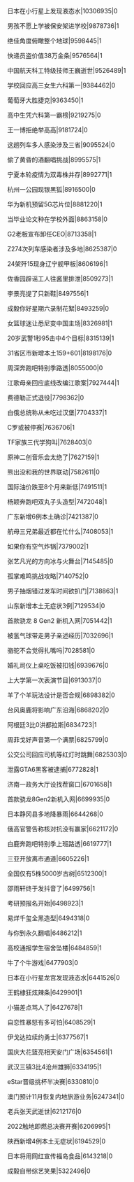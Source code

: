 日本在小行星上发现液态水|10306935|0

男孩不愿上学被保安架进学校|9878736|1

绝佳角度俯瞰整个地球|9598445|1

快递员盗价值38万金条|9576564|1

中国航天科工特级技师王巍逝世|9526489|1

学校回应高三女生六科第一|9384462|0

葡萄牙大胜捷克|9363450|1

高中生凭六科第一霸榜|9219275|0

王一博拒绝举高高|9181724|0

这趟列车多人感染涉及三省|9095524|0

偷了黄昏的酒翻唱挑战|8995575|1

宁夏本轮疫情为双毒株并存|8992771|1

杭州一公园现银黑狐|8916500|0

华为新机预留5G芯片位|8881220|1

当毕业论文种在学校外面|8863158|0

G2老板宣布卸任CEO|8713358|1

Z274次列车感染者涉及多地|8625387|0

24架歼15现身辽宁舰甲板|8606196|1

佐香园辟谣工人往酱里排泄|8509273|1

李景亮提了只新鞋|8497556|1

成毅你好星期六录制花絮|8493259|0

女篮球迷让悉尼变中国主场|8326981|1

20岁武警1秒95击中4个目标|8315139|1

31省区市新增本土159+601|8198176|0

周深奔跑吧特别季路透|8055000|0

江歌母亲回应底线改编江歌案|7927444|1

费德勒正式退役|7798362|0

白俄总统称从未吃过汉堡|7704337|1

C罗或被停赛|7636706|1

TF家族三代学狗叫|7628403|0

原神二创音乐会太绝了|7627159|1

熊出没和我的世界联动|7582611|0

国际油价跌至8个月来新低|7491511|1

杨颖奔跑吧双丸子头造型|7472048|1

广东新增6例本土确诊|7421387|0

航母三兄弟最近都在忙什么|7408053|1

如果你有空气炸锅|7379002|1

张艺凡光的方向冰与火舞台|7145485|0

孤掌难鸣挑战攻略|7140752|0

男子抽烟错过发车时间欲扒门|7138863|1

山东新增本土无症状3例|7129534|0

首款骁龙 8 Gen2 新机入网|7051442|1

被氢气球带走男子亲述经历|7032696|1

骆驼不会觉得扎嘴吗|7028581|0

婚礼司仪上桌吃饭被扣钱|6939676|0

上大学第一次表演节目|6913037|0

羊了个羊玩法设计是否合规|6898382|0

台风奥鹿将影响广东沿海|6868202|0

阿根廷3比0洪都拉斯|6834723|1

周菲戈好声音第一个满票|6825799|0

公交公司回应司机等红灯时跳舞|6825303|0

泄露GTA6黑客被逮捕|6772828|1

济南一政务大厅设找茬窗口|6701658|1

首款骁龙8Gen2新机入网|6699935|0

日本静冈县多地降暴雨|6644268|0

俄高官警告称核对抗没有赢家|6621172|0

白鹿奔跑吧特别季上班路透|6619777|1

三亚开放离市通道|6605226|1

全国仅有5株5000岁古树|6512300|1

邵雨轩终于发抖音了|6499756|1

考研预报名开始|6498923|1

易烊千玺全黑造型|6494318|0

与你到永久翻唱|6486212|1

高校通报学生宿舍坠楼|6484859|1

牛了个牛游戏|6477903|0

日本在小行星龙宫发现液态水|6441526|0

王鹤棣狂炫辣条|6429901|1

小猫差点骂人了|6427678|1

自恋性暴怒有多可怕|6408529|1

伊戈达拉续约勇士|6377567|1

国庆大花篮亮相天安门广场|6354561|1

武汉三镇3比4沧州雄狮|6334195|1

eStar晋级挑杯半决赛|6330810|0

澳门预计11月恢复内地旅游业务|6247341|0

老兵张天武逝世|6212176|0

2022触地即燃总决赛开赛|6206995|1

陕西新增4例本土无症状|6194529|0

日本将用网红宣传福岛食品|6143218|0

成毅自带综艺笑果|5322496|0

